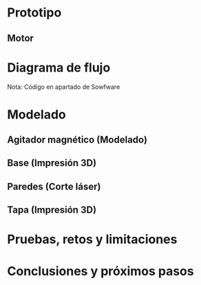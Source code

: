 # Prototipo

## Motor


# Diagrama de flujo


Nota: Código en apartado de Sowfware

# Modelado

## Agitador magnético (Modelado)

## Base (Impresión 3D)


## Paredes (Corte láser)


## Tapa (Impresión 3D)


# Pruebas, retos y limitaciones


# Conclusiones y próximos pasos
